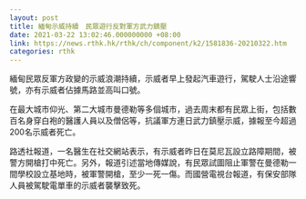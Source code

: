 ```yaml
---
layout: post
title: 緬甸示威持續　民眾遊行反對軍方武力鎮壓
date: 2021-03-22 13:02:46.000000000 +08:00
link: https://news.rthk.hk/rthk/ch/component/k2/1581836-20210322.htm
categories: rthk
---
```


緬甸民眾反軍方政變的示威浪潮持續，示威者早上發起汽車遊行，駕駛人士沿途響號，亦有示威者佔據馬路並高叫口號。

在最大城市仰光、第二大城市曼德勒等多個城市，過去周末都有民眾上街，包括數百名身穿白袍的醫護人員以及僧侶等，抗議軍方連日武力鎮壓示威，據報至今超過200名示威者死亡。

路透社報道，一名醫生在社交網站表示，有示威者昨日在莫尼瓦設立路障期間，被警方開槍打中死亡。另外，報道引述當地傳媒說，有民眾試圖阻止軍警在曼德勒一間學校設立基地時，被軍警開槍，至少一死一傷。而國營電視台報道，有保安部隊人員被駕駛電單車的示威者襲擊致死。
